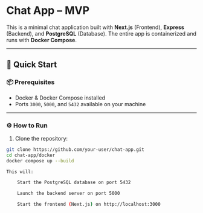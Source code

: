 # Chat App – MVP

This is a minimal chat application built with **Next.js** (Frontend), **Express** (Backend), and **PostgreSQL** (Database). The entire app is containerized and runs with **Docker Compose**.

---

## 🚀 Quick Start

### 📦 Prerequisites

- Docker & Docker Compose installed
- Ports `3000`, `5000`, and `5432` available on your machine

---

### ⚙️ How to Run

1. Clone the repository:

```bash
git clone https://github.com/your-user/chat-app.git
cd chat-app/docker
docker compose up --build

This will:

    Start the PostgreSQL database on port 5432

    Launch the backend server on port 5000

    Start the frontend (Next.js) on http://localhost:3000
